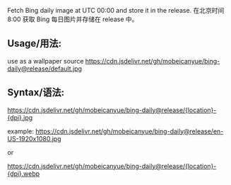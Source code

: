 
Fetch Bing daily image at UTC 00:00 and store it in the release.
在北京时间 8:00 获取 Bing 每日图片并存储在 release 中。

## Usage/用法:
use as a wallpaper source
https://cdn.jsdelivr.net/gh/mobeicanyue/bing-daily@release/default.jpg


## Syntax/语法:
https://cdn.jsdelivr.net/gh/mobeicanyue/bing-daily@release/{location}-{dpi}.jpg

example:
https://cdn.jsdelivr.net/gh/mobeicanyue/bing-daily@release/en-US-1920x1080.jpg

or

https://cdn.jsdelivr.net/gh/mobeicanyue/bing-daily@release/{location}-{dpi}.webp
